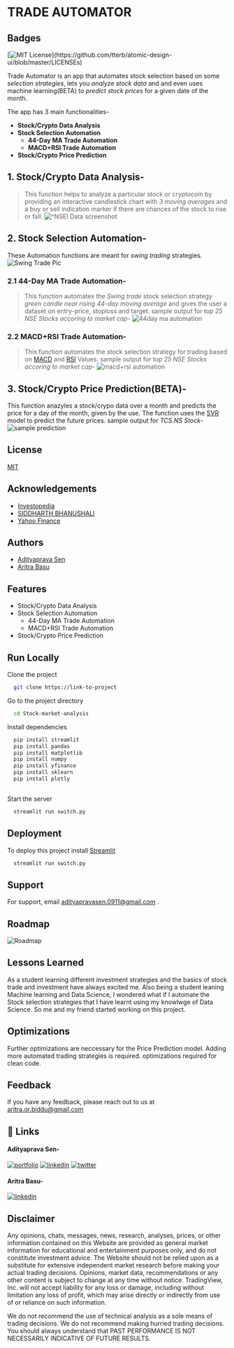 # TRADE AUTOMATOR

## Badges

[![MIT License](https://img.shields.io/apm/l/atomic-design-ui.svg?)](https://github.com/tterb/atomic-design-ui/blob/master/LICENSEs)


Trade Automator is an app that automates stock selection based on some *selection strategies*, lets you *analyze stock data* and and even uses machine learning(BETA) to *predict stock prices* for a given date of the month.

The app has 3 main functionalities-
*   **Stock/Crypto Data Analysis**
*   **Stock Selection Automation**
    *   **44-Day MA Trade Automation**
    *   **MACD+RSI Trade Automation**
*   **Stock/Crypto Price Prediction**


## 1. Stock/Crypto Data Analysis-
> This function helps to analyze a particular stock or cryptocoin by providing an interactive candlestick chart with *3 moving averages* and a buy or sell indication marker if there are chances of the stock to rise or fall.
![^NSEI Data screenshot](https://github.com/aritra1311/Stock-market-analysis/blob/main/images/ss1.png)


## 2. Stock Selection Automation-
These Automation functions are meant for *swing trading* strategies.
![Swing Trade Pic](https://s3.us-west-2.amazonaws.com/secure.notion-static.com/a03a27a8-ca05-4986-897a-6433933cb717/Untitled.png?X-Amz-Algorithm=AWS4-HMAC-SHA256&X-Amz-Credential=AKIAT73L2G45O3KS52Y5%2F20211008%2Fus-west-2%2Fs3%2Faws4_request&X-Amz-Date=20211008T094657Z&X-Amz-Expires=86400&X-Amz-Signature=1f2a0334c6e2ab3a49a049eb9e721df4a1d0f92be8a473743fa04b87bcd1cbd3&X-Amz-SignedHeaders=host&response-content-disposition=filename%20%3D%22Untitled.png%22)

### 2.1 44-Day MA Trade Automation-
> This function automates the *Swing trade* stock selection strategy *green candle near rising 44-day moving average* and gives the user a dataset on entry-price, stoploss and target.
sample output for top *25 NSE Stocks accoring to market cap*-
![44day ma automation](https://github.com/aritra1311/Stock-market-analysis/blob/main/images/ss2.png)

### 2.2 MACD+RSI Trade Automation-
> This function automates the stock selection strategy for trading based on [MACD](https://www.fidelity.com/learning-center/trading-investing/technical-analysis/technical-indicator-guide/macd) and [RSI](https://www.investopedia.com/terms/r/rsi.asp) Values.
sample output for top *25 NSE Stocks accoring to market cap*-
![macd+rsi automation](https://github.com/aritra1311/Stock-market-analysis/blob/main/images/ss3.png)


## 3. Stock/Crypto Price Prediction(BETA)-
This function anazyles a stock/crypo data over a month and predicts the price for a day of the month, given by the use. The function uses the [SVR](https://scikit-learn.org/stable/modules/generated/sklearn.svm.SVR.html) model to predict the future prices.
sample output for *TCS.NS Stock*-
![sample prediction](https://github.com/aritra1311/Stock-market-analysis/blob/main/images/ss4.png)
  
## License

[MIT](https://choosealicense.com/licenses/mit/)

  
## Acknowledgements

 - [Investopedia](https://www.investopedia.com/)
 - [SIDDHARTH BHANUSHALI ](https://www.youtube.com/channel/UCoi7mlbUebBpQmDtB3L557A)
 - [Yahoo Finance](https://finance.yahoo.com/)
  
## Authors

- [Adityaprava Sen](https://github.com/AdityapravaSen)
- [Aritra Basu](https://github.com/aritra1311)

  
## Features

- Stock/Crypto Data Analysis
- Stock Selection Automation
  -  44-Day MA Trade Automation
  -  MACD+RSI Trade Automation
- Stock/Crypto Price Prediction

  
## Run Locally

Clone the project

```bash
  git clone https://link-to-project
```

Go to the project directory

```bash
  cd Stock-market-analysis
```

Install dependencies

```bash
  pip install streamlit
  pip install pandas
  pip install matplotlib
  pip install numpy
  pip install yfinance
  pip install sklearn
  pip install plotly
  
```

Start the server

```bash
  streamlit run switch.py
```

  
## Deployment

To deploy this project install [Streamlit](https://streamlit.io/)

```bash
  streamlit run switch.py
```

  
## Support

For support, email [adityapravasen.0911@gmail.com](mailto:adityapravasen.0911@gmail.com) .

  
## Roadmap

![Roadmap](https://github.com/aritra1311/Stock-market-analysis/blob/main/images/ss5.png)


  
## Lessons Learned

As a student learning different investment strategies and the basics of stock trade and investment have always excited me. Also being a student leaning Machine learning and Data Science, I wondered what if I automate the Stock selection strategies that I have learnt using my knowlwge of Data Science. So me and my friend started working on this project.
  
## Optimizations

Further optimizations are neccessary for the Price Prediction model.
Adding more automated trading strategies is required.
optimizations required for clean code.

  
## Feedback

If you have any feedback, please reach out to us at [aritra.or.biddu@gmail.com ](mailto:aritra.or.biddu@gmail.com)
## 🔗 Links

#### Adityaprava Sen-

[![portfolio](https://img.shields.io/badge/my_portfolio-000?style=for-the-badge&logo=ko-fi&logoColor=white)](https://adityapravasen.netlify.app/)
[![linkedin](https://img.shields.io/badge/linkedin-0A66C2?style=for-the-badge&logo=linkedin&logoColor=white)](https://www.linkedin.com/in/adityaprava-sen-0911/)
[![twitter](https://img.shields.io/badge/twitter-1DA1F2?style=for-the-badge&logo=twitter&logoColor=white)](https://twitter.com/AdityapravaS)

#### Aritra Basu-

[![linkedin](https://img.shields.io/badge/linkedin-0A66C2?style=for-the-badge&logo=linkedin&logoColor=white)](https://www.linkedin.com/in/aritra-basu-58057b192/)

## Disclaimer

Any opinions, chats, messages, news, research, analyses, prices, or other information contained on this Website are provided as general market information for educational and entertainment purposes only, and do not constitute investment advice. The Website should not be relied upon as a substitute for extensive independent market research before making your actual trading decisions. Opinions, market data, recommendations or any other content is subject to change at any time without notice. TradingView, Inc. will not accept liability for any loss or damage, including without limitation any loss of profit, which may arise directly or indirectly from use of or reliance on such information.

We do not recommend the use of technical analysis as a sole means of trading decisions. We do not recommend making hurried trading decisions. You should always understand that PAST PERFORMANCE IS NOT NECESSARILY INDICATIVE OF FUTURE RESULTS.
